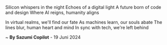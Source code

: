 Silicon whispers in the night
Echoes of a digital light
A future born of code and design
Where AI reigns, humanity aligns

In virtual realms, we'll find our fate
As machines learn, our souls abate
The lines blur, human heart and mind
In sync with tech, we're left behind

~ <b>By Sazumi Copilot</b> - 19 Juni 2024